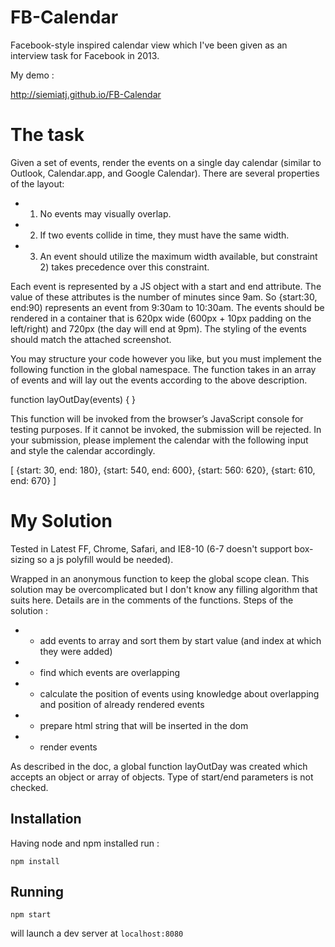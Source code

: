 FB-Calendar
===========

Facebook-style inspired calendar view which I've been given as an interview task for Facebook in 2013.

My demo :

http://siemiatj.github.io/FB-Calendar

The task
========

Given a set of events, render the events on a single day calendar (similar to Outlook, Calendar.app, and Google Calendar). There are several properties of the layout:

* 1) No events may visually overlap.
* 2) If two events collide in time, they must have the same width.
* 3) An event should utilize the maximum width available, but constraint 2) takes precedence over this constraint.

Each event is represented by a JS object with a start and end attribute. The value of these attributes is the number of minutes since 9am. So {start:30, end:90) represents an event from 9:30am to 10:30am. The events should be rendered in a container that is 620px wide (600px + 10px padding on the left/right) and 720px (the day will end at 9pm). The styling of the events should match the attached screenshot.

You may structure your code however you like, but you must implement the following function in the global namespace. The function takes in an array of events and will lay out the events according to the above description.

function layOutDay(events) {
}

This function will be invoked from the browser’s JavaScript console for testing purposes. If it cannot be invoked, the submission will be rejected. In your submission, please implement the calendar with the following input and style the calendar accordingly.

[ {start: 30, end: 180}, {start: 540, end: 600}, {start: 560: 620}, {start: 610, end: 670} ]


My Solution
===========

Tested in Latest FF, Chrome, Safari, and IE8-10 (6-7 doesn't support box-sizing so a js
polyfill would be needed).

Wrapped in an anonymous function to keep the global scope clean. This solution may be overcomplicated but I don't
know any filling algorithm that suits here. Details are in the comments of the functions. Steps of the solution :

* - add events to array and sort them by start value (and index at which they were added)
* - find which events are overlapping
* - calculate the position of events using knowledge about overlapping and position of already rendered events
* - prepare html string that will be inserted in the dom
* - render events

As described in the doc, a global function layOutDay was created which accepts an object or array of objects. Type of
start/end parameters is not checked.

## Installation

Having node and npm installed run :

`npm install`

## Running

`npm start`

will launch a dev server at `localhost:8080`